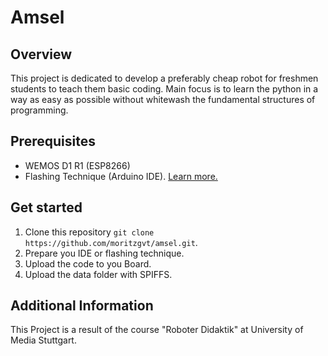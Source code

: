 # Amsel

## Overview
This project is dedicated to develop a preferably cheap robot for freshmen students to teach them basic coding. Main focus is to learn the python in a way as easy as possible without whitewash the fundamental structures of programming.

## Prerequisites
- WEMOS D1 R1 (ESP8266)
- Flashing Technique (Arduino IDE). [Learn more.](https://www.arduino.cc/en/main/software)

## Get started
1. Clone this repository `git clone https://github.com/moritzgvt/amsel.git`.
2. Prepare you IDE or flashing technique.
3. Upload the code to you Board.
4. Upload the data folder with SPIFFS.

## Additional Information
This Project is a result of the course "Roboter Didaktik" at University of Media Stuttgart.